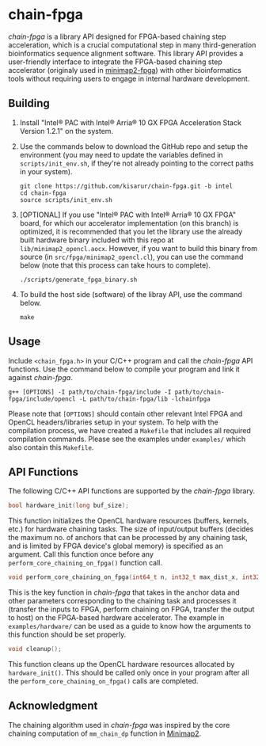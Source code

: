 # chain-fpga
*chain-fpga* is a library API designed for FPGA-based chaining step acceleration, which is a crucial computational step in many third-generation bioinformatics sequence alignment software. This library API provides a user-friendly interface to integrate the FPGA-based chaining step accelerator (originaly used in [minimap2-fpga](https://github.com/kisarur/minimap2-fpga)) with other bioinformatics tools without requiring users to engage in internal hardware development.

## Building

1. Install "Intel® PAC with Intel® Arria® 10 GX FPGA Acceleration Stack Version 1.2.1" on the system.

2. Use the commands below to download the GitHub repo and setup the environment (you may need to update the variables defined in `scripts/init_env.sh`, if they're not already pointing to the correct paths in your system).
    ```
    git clone https://github.com/kisarur/chain-fpga.git -b intel
    cd chain-fpga
    source scripts/init_env.sh
    ``` 

3. [OPTIONAL] If you use "Intel® PAC with Intel® Arria® 10 GX FPGA" board, for which our accelerator implementation (on this branch) is optimized, it is recommended that you let the library use the already built hardware binary included with this repo at `lib/minimap2_opencl.aocx`. However, if you want to build this binary from source (in `src/fpga/minimap2_opencl.cl`), you can use the command below (note that this process can take hours to complete).
    ```
    ./scripts/generate_fpga_binary.sh
    ```

4. To build the host side (software) of the libray API, use the command below. 
    ```
    make
    ```

## Usage

Include `<chain_fpga.h>` in your C/C++ program and call the *chain-fpga* API functions. Use the command below to compile your program and link it against *chain-fpga*. 
```
g++ [OPTIONS] -I path/to/chain-fpga/include -I path/to/chain-fpga/include/opencl -L path/to/chain-fpga/lib -lchainfpga  
```

Please note that `[OPTIONS]` should contain other relevant Intel FPGA and OpenCL headers/libraries setup in your system. To help with the compilation process, we have created a `Makefile` that includes all required compilation commands. Please see the examples under `examples/` which also contain this `Makefile`.  

## API Functions

The following C/C++ API functions are supported by the *chain-fpga* library.

```c
bool hardware_init(long buf_size);
```
This function initializes the OpenCL hardware resources (buffers, kernels, etc.) for hardware chaining tasks. The size of input/output buffers (decides the maximum no. of anchors that can be processed by any chaining task, and is limited by FPGA device's global memory) is specified as an argument. Call this function once before any `perform_core_chaining_on_fpga()` function call.

```c
void perform_core_chaining_on_fpga(int64_t n, int32_t max_dist_x, int32_t max_dist_y, int32_t bw, int32_t q_span, float avg_qspan_scaled, anchor_t* a, int32_t* f, int32_t* p, unsigned char* num_subparts, int64_t total_subparts, int32_t kernel_id);
```
This is the key function in *chain-fpga* that takes in the anchor data and other parameters corresponding to the chaining task and processes it (transfer the inputs to FPGA, perform chaining on FPGA, transfer the output to host) on the FPGA-based hardware accelerator. The example in `examples/hardware/` can be used as a guide to know how the arguments to this function should be set properly.

```c
void cleanup();
```
This function cleans up the OpenCL hardware resources allocated by `hardware_init()`. This should be called only once in your program after all the `perform_core_chaining_on_fpga()` calls are completed.

## Acknowledgment

The chaining algorithm used in *chain-fpga* was inspired by the core chaining computation of `mm_chain_dp` function in [Minimap2](https://github.com/lh3/minimap2).
